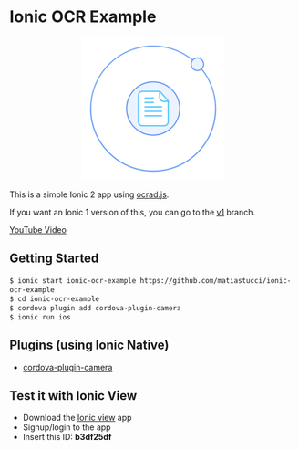 # Ionic OCR Example

<p align="center">
  <img src="resources/icon.png" width="250" alt="Logo"/>
</p>

This is a simple Ionic 2 app using [ocrad.js](https://github.com/antimatter15/ocrad.js).

If you want an Ionic 1 version of this, you can go to the [v1](https://github.com/matiastucci/ionic-ocr-example/tree/v1) branch.

[YouTube Video](https://youtu.be/4KH0p0vxO8w)

## Getting Started
```
$ ionic start ionic-ocr-example https://github.com/matiastucci/ionic-ocr-example
$ cd ionic-ocr-example
$ cordova plugin add cordova-plugin-camera
$ ionic run ios
```

## Plugins (using Ionic Native)
* [cordova-plugin-camera]

## Test it with Ionic View
* Download the [Ionic view] app
* Signup/login to the app
* Insert this ID: **b3df25df**

[Ionic view]:http://view.ionic.io/
[cordova-plugin-camera]:http://ionicframework.com/docs/v2/native/camera/

